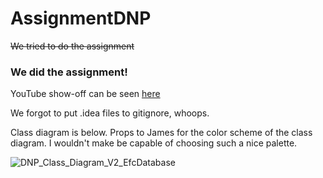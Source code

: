 # AssignmentDNP
~~We tried to do the assignment~~
### We did the assignment!

YouTube show-off can be seen [here](https://www.youtube.com/watch?v=9eECVY-Ii7A)

We forgot to put .idea files to gitignore, whoops.

Class diagram is below. Props to James for the color scheme of the class diagram. I wouldn't make be capable of choosing such a nice palette.

![DNP_Class_Diagram_V2_EfcDatabase](https://user-images.githubusercontent.com/62723953/204020844-447c1c70-26b1-40e1-8ecd-6dbf7762fe54.svg)
